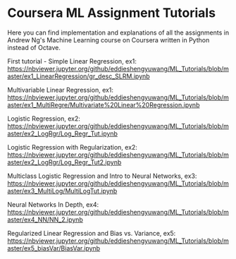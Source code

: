 # Coursera ML Assignment Tutorials

Here you can find implementation and explanations of all the assignments in Andrew Ng's Machine Learning course on Coursera written in Python instead of Octave.

First tutorial - Simple Linear Regression, ex1: 
https://nbviewer.jupyter.org/github/eddieshengyuwang/ML_Tutorials/blob/master/ex1_LinearRegression/gr_desc_SLRM.ipynb
  
Multivariable Linear Regression, ex1:
https://nbviewer.jupyter.org/github/eddieshengyuwang/ML_Tutorials/blob/master/ex1_MultiRegre/Multivariate%20Linear%20Regression.ipynb

Logistic Regression, ex2:
https://nbviewer.jupyter.org/github/eddieshengyuwang/ML_Tutorials/blob/master/ex2_LogRgr/Log_Regr_Tut.ipynb

Logistic Regression with Regularization, ex2:
https://nbviewer.jupyter.org/github/eddieshengyuwang/ML_Tutorials/blob/master/ex2_LogRgr/Log_Regr_Tut2.ipynb

Multiclass Logistic Regression and Intro to Neural Networks, ex3:
https://nbviewer.jupyter.org/github/eddieshengyuwang/ML_Tutorials/blob/master/ex3_MultiLog/MultiLogTut.ipynb

Neural Networks In Depth, ex4:
https://nbviewer.jupyter.org/github/eddieshengyuwang/ML_Tutorials/blob/master/ex4_NN/NN_2.ipynb

Regularized Linear Regression and Bias vs. Variance, ex5:
https://nbviewer.jupyter.org/github/eddieshengyuwang/ML_Tutorials/blob/master/ex5_biasVar/BiasVar.ipynb